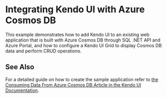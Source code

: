 # Integrating Kendo UI with Azure Cosmos DB

This example demonstrates how to add Kendo UI to an existing web application that is built with Azure Cosmos DB through SQL .NET API and Azure Portal, and how to configure a Kendo UI Grid to display Cosmos DB data and perform CRUD operations.

## See Also

For a detailed guide on how to create the sample application refer to [the Consuming Data From Azure Cosmos DB Article in the Kendo UI Documentation](https://docs.telerik.com/kendo-ui/kendo-in-the-cloud/azure-cosmos-db).

